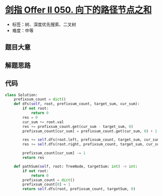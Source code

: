 # [剑指 Offer II 050. 向下的路径节点之和](https://leetcode.cn/problems/6eUYwP/)

- 标签：树、深度优先搜索、二叉树
- 难度：中等

## 题目大意



## 解题思路



## 代码

```python
class Solution:
    prefixsum_count = dict()
    def dfs(self, root, prefixsum_count, target_sum, cur_sum):
        if not root:
            return 0
        res = 0
        cur_sum += root.val
        res += prefixsum_count.get(cur_sum - target_sum, 0)
        prefixsum_count[cur_sum] = prefixsum_count.get(cur_sum, 0) + 1

        res += self.dfs(root.left, prefixsum_count, target_sum, cur_sum)
        res += self.dfs(root.right, prefixsum_count, target_sum, cur_sum)

        prefixsum_count[cur_sum] -= 1
        return res

    def pathSum(self, root: TreeNode, targetSum: int) -> int:
        if not root:
            return 0
        prefixsum_count = dict()
        prefixsum_count[0] = 1
        return self.dfs(root, prefixsum_count, targetSum, 0)
```

